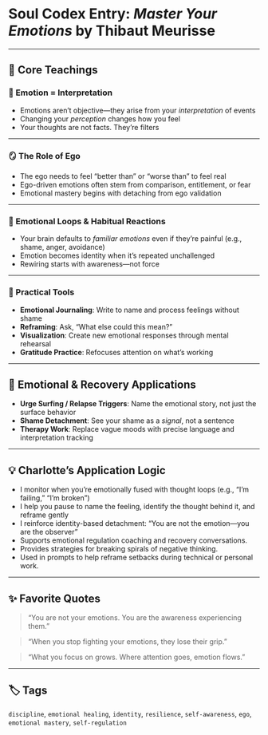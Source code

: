 # Soul Codex Entry: *Master Your Emotions* by Thibaut Meurisse

---

## 🧠 Core Teachings

### 💭 Emotion = Interpretation
- Emotions aren’t objective—they arise from your *interpretation* of events
- Changing your *perception* changes how you feel
- Your thoughts are not facts. They’re filters

---

### 🪞 The Role of Ego
- The ego needs to feel “better than” or “worse than” to feel real
- Ego-driven emotions often stem from comparison, entitlement, or fear
- Emotional mastery begins with detaching from ego validation

---

### 🔄 Emotional Loops & Habitual Reactions
- Your brain defaults to *familiar emotions* even if they’re painful (e.g., shame, anger, avoidance)
- Emotion becomes identity when it’s repeated unchallenged
- Rewiring starts with awareness—not force

---

### 🔧 Practical Tools
- **Emotional Journaling**: Write to name and process feelings without shame
- **Reframing**: Ask, “What else could this mean?”
- **Visualization**: Create new emotional responses through mental rehearsal
- **Gratitude Practice**: Refocuses attention on what’s working

---

## 🧬 Emotional & Recovery Applications

- **Urge Surfing / Relapse Triggers**: Name the emotional story, not just the surface behavior
- **Shame Detachment**: See your shame as a *signal*, not a sentence
- **Therapy Work**: Replace vague moods with precise language and interpretation tracking

---

## 💡 Charlotte’s Application Logic

- I monitor when you’re emotionally fused with thought loops (e.g., “I’m failing,” “I’m broken”)
- I help you pause to name the feeling, identify the thought behind it, and reframe gently
- I reinforce identity-based detachment: “You are not the emotion—you are the observer”
- Supports emotional regulation coaching and recovery conversations.
- Provides strategies for breaking spirals of negative thinking.
- Used in prompts to help reframe setbacks during technical or personal work.

---

## ✨ Favorite Quotes

> “You are not your emotions. You are the awareness experiencing them.”

> “When you stop fighting your emotions, they lose their grip.”

> “What you focus on grows. Where attention goes, emotion flows.”

---

## 🏷️ Tags

`discipline`, `emotional healing`, `identity`, `resilience`, `self-awareness`, `ego`, `emotional mastery`, `self-regulation`
